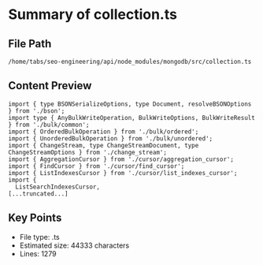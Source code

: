 # Summary of collection.ts
  
## File Path
`/home/tabs/seo-engineering/api/node_modules/mongodb/src/collection.ts`

## Content Preview
```
import { type BSONSerializeOptions, type Document, resolveBSONOptions } from './bson';
import type { AnyBulkWriteOperation, BulkWriteOptions, BulkWriteResult } from './bulk/common';
import { OrderedBulkOperation } from './bulk/ordered';
import { UnorderedBulkOperation } from './bulk/unordered';
import { ChangeStream, type ChangeStreamDocument, type ChangeStreamOptions } from './change_stream';
import { AggregationCursor } from './cursor/aggregation_cursor';
import { FindCursor } from './cursor/find_cursor';
import { ListIndexesCursor } from './cursor/list_indexes_cursor';
import {
  ListSearchIndexesCursor,
[...truncated...]
```

## Key Points
- File type: .ts
- Estimated size: 44333 characters
- Lines: 1279
